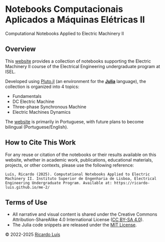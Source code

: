 # Notebooks Computacionais Aplicados a Máquinas Elétricas II
Computational Notebooks Applied to Electric Machinery II

## Overview
This [website](https://ricardo-luis.github.io/me-2/) provides a collection of notebooks supporting the Electric Machinery II course of the Electrical Engineering undergraduate program at ISEL. 

Developed using [Pluto.jl](https://plutojl.org/) (an environment for the [**Julia**](https://julialang.org/) language), the collection is organized into 4 topics: 
- Fundamentals
- DC Electric Machine
- Three-phase Synchronous Machine
- Electric Machines Dynamics

The [website](https://ricardo-luis.github.io/me-2/) is primarily in Portuguese, with future plans to become bilingual (Portuguese/English).

## How to Cite This Work
For any reuse or citation of the notebooks or their results available on this website, whether in academic work, publications, educational materials, projects, or other contexts, please use the following reference:

```
Luís, Ricardo (2025). Computational Notebooks Applied to Electric Machinery II. Instituto Superior de Engenharia de Lisboa, Electrical Engineering Undergraduate Program. Available at: https://ricardo-luis.github.io/me-2/
```

## Terms of Use
- All narrative and visual content is shared under the Creative Commons Attribution-ShareAlike 4.0 International License ([CC BY-SA 4.0](http://creativecommons.org/licenses/by-sa/4.0/)).
- The Julia code snippets are released under the [MIT License](https://www.tldrlegal.com/license/mit-license).

© 2022-2025 [Ricardo Luís](https://ricardo-luis.github.io)

